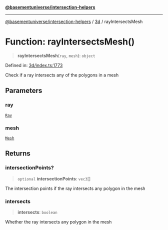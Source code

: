 [**@basementuniverse/intersection-helpers**](../../README.md)

***

[@basementuniverse/intersection-helpers](../../README.md) / [3d](../README.md) / rayIntersectsMesh

# Function: rayIntersectsMesh()

> **rayIntersectsMesh**(`ray`, `mesh`): `object`

Defined in: [3d/index.ts:1773](https://github.com/basementuniverse/intersection-helpers/blob/3a364a58f0714fe52065b40529091d774e3a1a50/src/3d/index.ts#L1773)

Check if a ray intersects any of the polygons in a mesh

## Parameters

### ray

[`Ray`](../types/type-aliases/Ray.md)

### mesh

[`Mesh`](../types/type-aliases/Mesh.md)

## Returns

### intersectionPoints?

> `optional` **intersectionPoints**: `vec3`[]

The intersection points if the ray intersects any polygon in the mesh

### intersects

> **intersects**: `boolean`

Whether the ray intersects any polygon in the mesh

